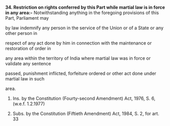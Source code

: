 **34. Restriction on rights conferred by this Part while martial law is in force in any area:-** Notwithstanding anything in the foregoing provisions of this Part, Parliament may

by law indemnify any person in the service of the Union or of a State or any other person in

respect of any act done by him in connection with the maintenance or restoration of order in

any area within the territory of India where martial law was in force or validate any sentence

passed, punishment inflicted, forfeiture ordered or other act done under martial law in such

area.

1.  Ins. by the Constitution (Fourty-second Amendment) Act, 1976, S. 6, (w.e.f. 1.2.1977)

2.  Subs. by the Constitution (Fiftieth Amendment) Act, 1984, S. 2, for art. 33